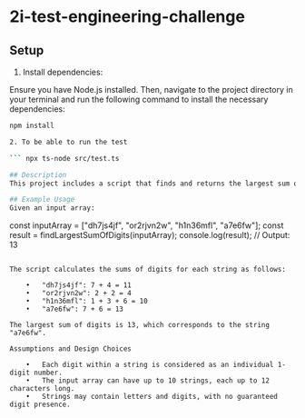 # 2i-test-engineering-challenge

## Setup

1. Install dependencies:

Ensure you have Node.js installed. Then, navigate to the project directory in your terminal and run the following command to install the necessary dependencies:

```bash
npm install

2. To be able to run the test

``` npx ts-node src/test.ts 

## Description
This project includes a script that finds and returns the largest sum of digits within a string from an array of strings. Each string is composed of a combination of letters and digits. The script processes the array to identify the string with the highest sum of its individual digits and returns this sum.

## Example Usage
Given an input array:
```
const inputArray = ["dh7js4jf", "or2rjvn2w", "h1n36mfl", "a7e6fw"];
const result = findLargestSumOfDigits(inputArray);
console.log(result); // Output: 13
```

The script calculates the sums of digits for each string as follows:

	•	"dh7js4jf": 7 + 4 = 11
	•	"or2rjvn2w": 2 + 2 = 4
	•	"h1n36mfl": 1 + 3 + 6 = 10
	•	"a7e6fw": 7 + 6 = 13

The largest sum of digits is 13, which corresponds to the string "a7e6fw".

Assumptions and Design Choices

	•	Each digit within a string is considered as an individual 1-digit number.
	•	The input array can have up to 10 strings, each up to 12 characters long.
	•	Strings may contain letters and digits, with no guaranteed digit presence.